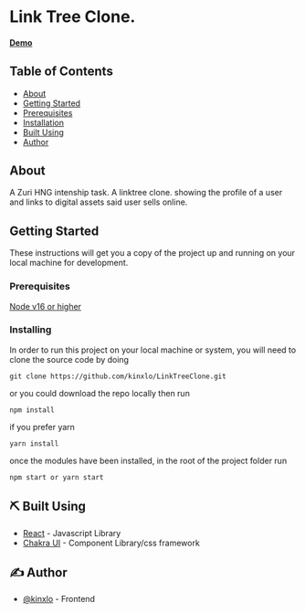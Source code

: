 # Link Tree Clone.

#### [Demo](https://hnglinktreeclone.netlify.app)

## Table of Contents

- [About](#about)
- [Getting Started](#getting_started)
- [Prerequisites](#prerequisites)
- [Installation](#installing)
- [Built Using](#built_using)
- [Author](#author)

## About <a name = "about"></a>

A Zuri HNG intenship task.
A linktree clone.
showing the profile of a user and links to digital assets said user sells online.

## Getting Started <a name = "getting_started"></a>

These instructions will get you a copy of the project up and running on your local machine for development.

### Prerequisites <a name = "prerequisites"></a>

[Node v16 or higher](https://nodejs.org/en/)

### Installing <a name = "installing"></a>

In order to run this project on your local machine or system, you will need to clone the source code by doing

```
git clone https://github.com/kinxlo/LinkTreeClone.git
```

or you could download the repo locally then run

```
npm install
```

if you prefer yarn

```
yarn install
```

once the modules have been installed, in the root of the project folder run

```
npm start or yarn start
```

## ⛏️ Built Using <a name = "built_using"></a>

- [React](https://reactjs.org/) - Javascript Library
- [Chakra UI](https://chakra-ui.com/) - Component Library/css framework

## ✍️ Author <a name = "authors"></a>

- [@kinxlo](https://github.com/kinxlo) - Frontend
